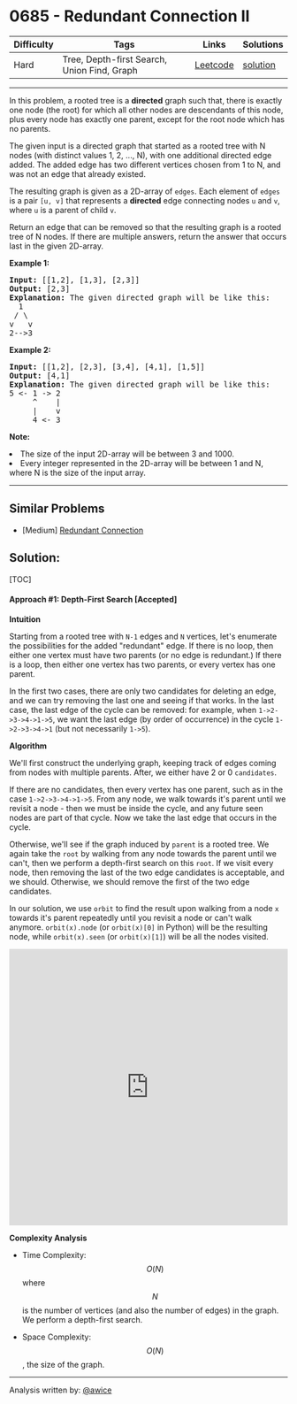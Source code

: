 # 0685 - Redundant Connection II

Difficulty  | Tags | Links | Solutions
----------- | ---- | ----- | -----
Hard | Tree, Depth-first Search, Union Find, Graph | [Leetcode](https://leetcode.com/problems/redundant-connection-ii) | [solution](https://leetcode.com/problems/redundant-connection-ii/solution/)


-----------

<p>
In this problem, a rooted tree is a <b>directed</b> graph such that, there is exactly one node (the root) for which all other nodes are descendants of this node, plus every node has exactly one parent, except for the root node which has no parents.
</p><p>
The given input is a directed graph that started as a rooted tree with N nodes (with distinct values 1, 2, ..., N), with one additional directed edge added.  The added edge has two different vertices chosen from 1 to N, and was not an edge that already existed.
</p><p>
The resulting graph is given as a 2D-array of <code>edges</code>.  Each element of <code>edges</code> is a pair <code>[u, v]</code> that represents a <b>directed</b> edge connecting nodes <code>u</code> and <code>v</code>, where <code>u</code> is a parent of child <code>v</code>.
</p><p>
Return an edge that can be removed so that the resulting graph is a rooted tree of N nodes.  If there are multiple answers, return the answer that occurs last in the given 2D-array.
</p><p><b>Example 1:</b><br />
<pre>
<b>Input:</b> [[1,2], [1,3], [2,3]]
<b>Output:</b> [2,3]
<b>Explanation:</b> The given directed graph will be like this:
  1
 / \
v   v
2-->3
</pre>
</p>
<p><b>Example 2:</b><br />
<pre>
<b>Input:</b> [[1,2], [2,3], [3,4], [4,1], [1,5]]
<b>Output:</b> [4,1]
<b>Explanation:</b> The given directed graph will be like this:
5 <- 1 -> 2
     ^    |
     |    v
     4 <- 3
</pre>
</p>
<p><b>Note:</b><br />
<li>The size of the input 2D-array will be between 3 and 1000.</li>
<li>Every integer represented in the 2D-array will be between 1 and N, where N is the size of the input array.</li>
</p>

-----------


## Similar Problems

- [Medium] [Redundant Connection](redundant-connection)




## Solution:

[TOC]

#### Approach #1: Depth-First Search [Accepted]

**Intuition**

Starting from a rooted tree with `N-1` edges and `N` vertices, let's enumerate the possibilities for the added "redundant" edge.  If there is no loop, then either one vertex must have two parents (or no edge is redundant.)  If there is a loop, then either one vertex has two parents, or every vertex has one parent.

In the first two cases, there are only two candidates for deleting an edge, and we can try removing the last one and seeing if that works.  In the last case, the last edge of the cycle can be removed: for example, when `1->2->3->4->1->5`, we want the last edge (by order of occurrence) in the cycle `1->2->3->4->1` (but not necessarily `1->5`).

**Algorithm**

We'll first construct the underlying graph, keeping track of edges coming from nodes with multiple parents.  After, we either have 2 or 0 `candidates`.

If there are no candidates, then every vertex has one parent, such as in the case `1->2->3->4->1->5`.  From any node, we walk towards it's parent until we revisit a node - then we must be inside the cycle, and any future seen nodes are part of that cycle.  Now we take the last edge that occurs in the cycle.

Otherwise, we'll see if the graph induced by `parent` is a rooted tree.  We again take the `root` by walking from any node towards the parent until we can't, then we perform a depth-first search on this `root`.  If we visit every node, then removing the last of the two edge candidates is acceptable, and we should.  Otherwise, we should remove the first of the two edge candidates.

In our solution, we use `orbit` to find the result upon walking from a node `x` towards it's parent repeatedly until you revisit a node or can't walk anymore.  `orbit(x).node` (or `orbit(x)[0]` in Python) will be the resulting node, while `orbit(x).seen` (or `orbit(x)[1]`) will be all the nodes visited.

<iframe src="https://leetcode.com/playground/sHSf6pyj/shared" frameBorder="0" width="100%" height="500" name="sHSf6pyj"></iframe>

**Complexity Analysis**

* Time Complexity:  $$O(N)$$ where $$N$$ is the number of vertices (and also the number of edges) in the graph.  We perform a depth-first search.

* Space Complexity:  $$O(N)$$, the size of the graph.

---

Analysis written by: [@awice](https://leetcode.com/awice)
